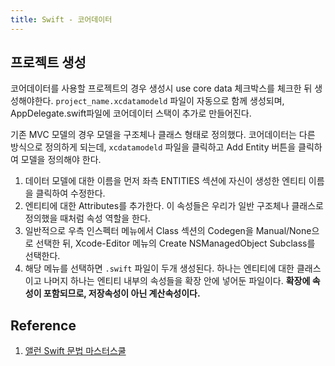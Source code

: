 ```yaml
---
title: Swift - 코어데이터
---
```


## 프로젝트 생성

코어데이터를 사용할 프로젝트의 경우 생성시 use core data 체크박스를 체크한 뒤 생성해야한다. `project_name.xcdatamodeld` 파일이 자동으로 함께 생성되며, AppDelegate.swift파일에 코어데이터 스택이 추가로 만들어진다.

기존 MVC 모델의 경우 모델을 구조체나 클래스 형태로 정의했다. 코어데이터는 다른 방식으로 정의하게 되는데, `xcdatamodeld` 파일을 클릭하고 Add Entity 버튼을 클릭하여 모델을 정의해야 한다.

1. 데이터 모델에 대한 이름을 먼저 좌측 ENTITIES 섹션에 자신이 생성한 엔티티 이름을 클릭하여 수정한다.
2. 엔티티에 대한 Attributes를 추가한다. 이 속성들은 우리가 일반 구조체나 클래스로 정의했을 때처럼 속성 역할을 한다.
3. 일반적으로 우측 인스펙터 메뉴에서 Class 섹션의 Codegen을 Manual/None으로 선택한 뒤, Xcode-Editor 메뉴의 Create NSManagedObject Subclass를 선택한다.
4. 해당 메뉴를 선택하면 `.swift` 파일이 두개 생성된다. 하나는 엔티티에 대한 클래스이고 나머지 하나는 엔티티 내부의 속성들을 확장 안에 넣어둔 파일이다. **확장에 속성이 포함되므로, 저장속성이 아닌 계산속성이다.**

## Reference

1. [앨런 Swift 문법 마스터스쿨](https://www.inflearn.com/course/%EC%8A%A4%EC%9C%84%ED%94%84%ED%8A%B8-%EB%AC%B8%EB%B2%95-%EB%A7%88%EC%8A%A4%ED%84%B0-%EC%8A%A4%EC%BF%A8-%EC%95%B1%EB%A7%8C%EB%93%A4%EA%B8%B0/dashboard)
